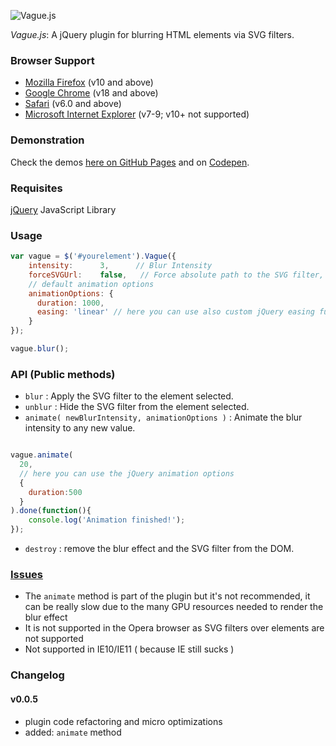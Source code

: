 ![Vague.js](http://i.imgur.com/E7sszkE.png)

_Vague.js_: A jQuery plugin for blurring HTML elements via SVG filters.

### Browser Support
- [Mozilla Firefox](http://www.mozilla.org/firefox/) (v10 and above)
- [Google Chrome](http://www.google.com/chrome/) (v18 and above)
- [Safari](http://www.apple.com/safari/) (v6.0 and above)
- [Microsoft Internet Explorer](http://microsoft.com/internetexplorer) (v7-9; v10+ not supported)

### Demonstration

Check the demos [here on GitHub Pages](http://gianlucaguarini.github.io/Vague.js/) and on [Codepen](http://codepen.io/GianlucaGuarini/pen/Hzrhf).

### Requisites
[jQuery](http://jquery.com/) JavaScript Library

### Usage

````javascript
var vague = $('#yourelement').Vague({
	intensity:      3,      // Blur Intensity
	forceSVGUrl:    false,   // Force absolute path to the SVG filter,
	// default animation options
    animationOptions: {
      duration: 1000,
      easing: 'linear' // here you can use also custom jQuery easing functions
    }
});

vague.blur();
````

### API (Public methods)

- ``blur`` : Apply the SVG filter to the element selected.
- ``unblur`` : Hide the SVG filter from the element selected.
- ``animate( newBlurIntensity, animationOptions )`` : Animate the blur intensity to any new value.

```javascript

vague.animate(
  20,
  // here you can use the jQuery animation options
  {
    duration:500
  }
).done(function(){
	console.log('Animation finished!');
});

```

- ``destroy`` : remove the blur effect and the SVG filter from the DOM.

### [Issues](http://github.com/GianlucaGuarini/Vague.js/issues)
- The ``animate`` method is part of the plugin but it's not recommended, it can be really slow due to the many GPU resources needed to render the blur effect
- It is not supported in the Opera browser as SVG filters over elements are not supported
- Not supported in IE10/IE11 ( because IE still sucks )

### Changelog

#### v0.0.5

 - plugin code refactoring and micro optimizations
 - added: ``animate`` method
